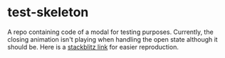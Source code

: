 # test-skeleton

A repo containing code of a modal for testing purposes. Currently, the closing animation isn't playing when handling the open state although it should be. Here is a [stackblitz link](https://stackblitz.com/~/github.com/nwrenger/test-skeleton) for easier reproduction.
